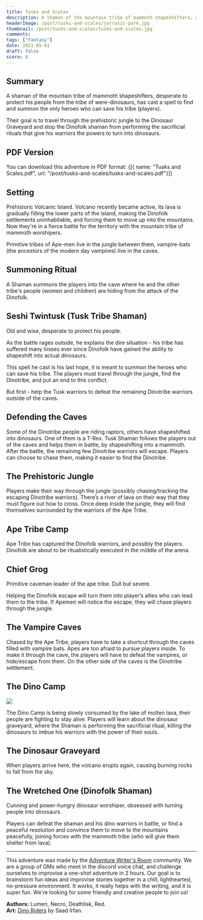 ```yaml
---
title: Tusks and Scales
description: A shaman of the mountain tribe of mammoth shapeshifters, desperate to protect his people from the tribe of were-dinosaurs, has cast a spell to find and summon the only heroes who can save his tribe (players). They must travel through the prehistoric jungle to the Dinosaur Graveyard, and find a way to put an end to this conflict.
headerImage: /post/tusks-and-scales/jurrasic-park.jpg
thumbnail: /post/tusks-and-scales/tusks-and-scales.jpg
comments: 
tags: ["Fantasy"]
date: 2021-05-01
draft: false
score: 8
---
```


## Summary
A shaman of the mountain tribe of mammoth shapeshifters, desperate to protect his people from the tribe of were-dinosaurs, has cast a spell to find and summon the only heroes who can save his tribe (players).

Their goal is to travel through the prehistoric jungle to the Dinosaur Graveyard and stop the Dinofolk shaman from performing the sacrificial rituals that give his warriors the powers to turn into dinosaurs.

## PDF Version
You can download this adventure in PDF format:
<Downloads>
{[{ name: "Tusks and Scales.pdf", url: "/post/tusks-and-scales/tusks-and-scales.pdf"}]}
</Downloads>

## Setting
Prehistoric Volcanic Island. Volcano recently became active, its lava is gradually filling the lower parts of the island, making the Dinofolk settlements uninhabitable, and forcing them to move up into the mountains. Now they're in a fierce battle for the territory with the mountain tribe of mammoth worshipers.

Primitive tribes of Ape-men live in the jungle between them, vampire-bats (the ancestors of the modern day vampires) live in the caves.

## Summoning Ritual

A Shaman summons the players into the cave where he and the other tribe's people (women and children) are hiding from the attack of the Dinofolk.

<CharacterBox>

## Seshi Twintusk (Tusk Tribe Shaman)
Old and wise, desperate to protect his people.

</CharacterBox>

As the battle rages outside, he explains the dire situation - his tribe has suffered many losses ever since Dinofolk have gained the ability to shapeshift into actual dinosaurs.

This spell he cast is his last hope, it is meant to summon the heroes who can save his tribe. The players must travel through the jungle, find the Dinotribe, and put an end to this conflict.

But first - help the Tusk warriors to defeat the remaining Dinotribe warriors outside of the caves. 

## Defending the Caves

Some of the Dinotribe people are riding raptors, others have shapeshifted into dinosaurs. One of them is a T-Rex. Tusk Shaman follows the players out of the caves and helps them in battle, by shapeshifting into a mammoth. After the battle, the remaining few Dinotribe warriors will escape. Players can choose to chase them, making it easier to find the Dinotribe.

## The Prehistoric Jungle

Players make their way through the jungle (possibly chasing/tracking the escaping Dinotribe warriors). There’s a river of lava on their way that they must figure out how to cross. Once deep inside the jungle, they will find themselves surrounded by the warriors of the Ape Tribe.

## Ape Tribe Camp
Ape Tribe has captured the Dinofolk warriors, and possibly the players. Dinofolk are about to be ritualistically executed in the middle of the arena. 

<CharacterBox>

## Chief Grog
Primitive caveman leader of the ape tribe. Dull but severe.

</CharacterBox>

Helping the Dinofolk escape will turn them into player’s allies who can lead them to the tribe. If Apemen will notice the escape, they will chase players through the jungle.

## The Vampire Caves

Chased by the Ape Tribe, players have to take a shortcut through the caves filled with vampire bats. Apes are too afraid to pursue players inside. To make it through the cave, the players will have to defeat the vampires, or hide/escape from them. On the other side of the caves is the Dinotribe settlement.

## The Dino Camp
<img className="frame" src="/post/tusks-and-scales/dino-tribe.jpg"/>

The Dino Camp is being slowly consumed by the lake of molten lava, their people are fighting to stay alive. Players will learn about the dinosaur graveyard, where the Shaman is performing the sacrificial ritual, killing the dinosaurs to imbue his warriors with the power of their souls. 

## The Dinosaur Graveyard

When players arrive here, the volcano erupts again, causing burning rocks to fall from the sky.

<CharacterBox>

## The Wretched One (Dinofolk Shaman)
Cunning and power-hungry dinosaur worshiper, obsessed with turning people into dinosaurs.

</CharacterBox>

Players can defeat the shaman and his dino warriors in battle, or find a peaceful resolution and convince them to move to the mountains peacefully, joining forces with the mammoth tribe (who will give them shelter from lava).

---
This adventure was made by the [Adventure Writer's Room](https://rpgadventures.io/writers-room) community. We are a group of GMs who meet in the discord voice chat, and challenge ourselves to improvise a one-shot adventure in 2 hours. Our goal is to brainstorm fun ideas and improvise stories together in a chill, lighthearted, no-pressure environment. It works, it really helps with the writing, and it is super fun. We're looking for some friendly and creative people to join us!

**Authors:** Lumen, Necro, Deathlisk, Red.  
**Art:** [Dino Riders](https://ww.artstation.com/artwork/3dlke2) by Saad Irfan.

